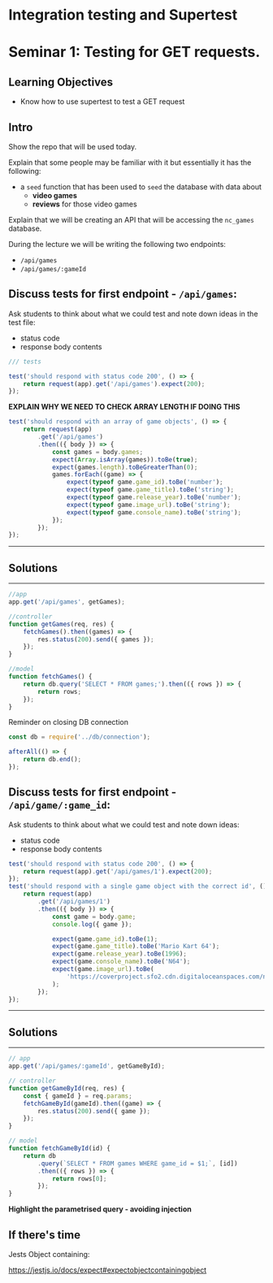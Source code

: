 # Integration testing and Supertest

# Seminar 1: Testing for GET requests.

## Learning Objectives

- Know how to use supertest to test a GET request

## Intro

Show the repo that will be used today.

Explain that some people may be familiar with it but essentially it has the following:

- a `seed` function that has been used to `seed` the database with data about
  - **video games**
  - **reviews** for those video games

Explain that we will be creating an API that will be accessing the `nc_games` database.

During the lecture we will be writing the following two endpoints:

- `/api/games`
- `/api/games/:gameId`

## Discuss tests for first endpoint - `/api/games`:

Ask students to think about what we could test and note down ideas in the test file:

- status code
- response body contents

```js
/// tests

test('should respond with status code 200', () => {
	return request(app).get('/api/games').expect(200);
});
```

**EXPLAIN WHY WE NEED TO CHECK ARRAY LENGTH IF DOING THIS**

```js
test('should respond with an array of game objects', () => {
	return request(app)
		.get('/api/games')
		.then(({ body }) => {
			const games = body.games;
			expect(Array.isArray(games)).toBe(true);
			expect(games.length).toBeGreaterThan(0);
			games.forEach((game) => {
				expect(typeof game.game_id).toBe('number');
				expect(typeof game.game_title).toBe('string');
				expect(typeof game.release_year).toBe('number');
				expect(typeof game.image_url).toBe('string');
				expect(typeof game.console_name).toBe('string');
			});
		});
});
```

---

## Solutions

---

```js
//app
app.get('/api/games', getGames);
```

```js
//controller
function getGames(req, res) {
	fetchGames().then((games) => {
		res.status(200).send({ games });
	});
}
```

```js
//model
function fetchGames() {
	return db.query('SELECT * FROM games;').then(({ rows }) => {
		return rows;
	});
}
```

Reminder on closing DB connection

```js
const db = require('../db/connection');

afterAll(() => {
	return db.end();
});
```

## Discuss tests for first endpoint - `/api/game/:game_id`:

Ask students to think about what we could test and note down ideas:

- status code
- response body contents

```js
test('should respond with status code 200', () => {
	return request(app).get('/api/games/1').expect(200);
});
test('should respond with a single game object with the correct id', () => {
	return request(app)
		.get('/api/games/1')
		.then(({ body }) => {
			const game = body.game;
			console.log({ game });

			expect(game.game_id).toBe(1);
			expect(game.game_title).toBe('Mario Kart 64');
			expect(game.release_year).toBe(1996);
			expect(game.console_name).toBe('N64');
			expect(game.image_url).toBe(
				'https://coverproject.sfo2.cdn.digitaloceanspaces.com/nintendo_64/n64_mariokart64gold_thumb.jpg'
			);
		});
});
```

---

## Solutions

---

```js
// app
app.get('/api/games/:gameId', getGameById);
```

```js
// controller
function getGameById(req, res) {
	const { gameId } = req.params;
	fetchGameById(gameId).then((game) => {
		res.status(200).send({ game });
	});
}
```

```js
// model
function fetchGameById(id) {
	return db
		.query(`SELECT * FROM games WHERE game_id = $1;`, [id])
		.then(({ rows }) => {
			return rows[0];
		});
}
```

**Highlight the parametrised query - avoiding injection**

## If there's time

Jests Object containing:

https://jestjs.io/docs/expect#expectobjectcontainingobject

